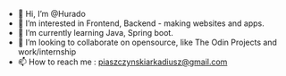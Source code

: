- 👋 Hi, I’m @Hurado
- 👀 I’m interested in Frontend, Backend - making websites and apps.
- 🌱 I’m currently learning Java, Spring boot.
- 💞️ I’m looking to collaborate on opensource, like The Odin Projects and work/internship
- 📫 How to reach me : piaszczynskiarkadiusz@gmail.com

<!---
Hurado/Hurado is a ✨ special ✨ repository because its `README.md` (this file) appears on your GitHub profile.
You can click the Preview link to take a look at your changes.
--->
